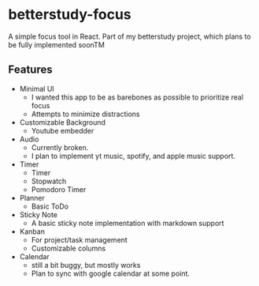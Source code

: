 # betterstudy-focus

A simple focus tool in React. Part of my betterstudy project, which plans to be fully implemented soonTM

##  Features
- Minimal UI
  - I wanted this app to be as barebones as possible to prioritize real focus
  - Attempts to minimize distractions
- Customizable Background
  - Youtube embedder
- Audio
  - Currently broken.
  - I plan to implement yt music,  spotify, and apple music support.
- Timer
  - Timer
  - Stopwatch
  - Pomodoro Timer
- Planner
  - Basic ToDo
- Sticky Note
  - A basic sticky note implementation with markdown support
- Kanban
  - For project/task management
  - Customizable columns
- Calendar
  - still a bit buggy, but  mostly works
  - Plan to sync with google calendar at some point.

